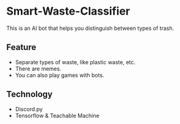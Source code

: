 # Smart-Waste-Classifier
This is an AI bot that helps you distinguish between types of trash.

## Feature
* Separate types of waste, like plastic waste, etc.
* There are memes.
* You can also play games with bots.

## Technology
* Discord.py
* Tensorflow & Teachable Machine
